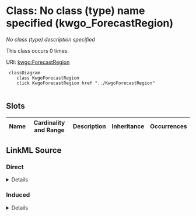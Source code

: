 

# Class: No class (type) name specified (kwgo_ForecastRegion)


_No class (type) description specified_






This class occurs 0 times.


URI: [kwgo:ForecastRegion](http://stko-kwg.geog.ucsb.edu/lod/ontology/ForecastRegion)






```mermaid
 classDiagram
    class KwgoForecastRegion
    click KwgoForecastRegion href "../KwgoForecastRegion"
      
```




<!-- no inheritance hierarchy -->


## Slots

| Name | Cardinality and Range | Description | Inheritance | Occurrences |
| ---  | --- | --- | --- | --- |














## LinkML Source

<!-- TODO: investigate https://stackoverflow.com/questions/37606292/how-to-create-tabbed-code-blocks-in-mkdocs-or-sphinx -->

### Direct

<details>

```yaml
name: kwgo_ForecastRegion
conforms_to: No schema conformance document specified
annotations:
  count:
    tag: count
    value: 0
description: No class (type) description specified
title: No class (type) name specified
from_schema: fio-kg
rank: 1000
class_uri: kwgo:ForecastRegion

```
</details>

### Induced

<details>

```yaml
name: kwgo_ForecastRegion
conforms_to: No schema conformance document specified
annotations:
  count:
    tag: count
    value: 0
description: No class (type) description specified
title: No class (type) name specified
from_schema: fio-kg
rank: 1000
class_uri: kwgo:ForecastRegion

```
</details>